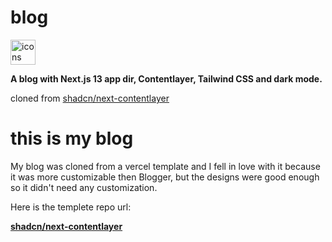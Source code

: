 # blog

<img src="https://skillicons.dev/icons?i=tailwind,ts,react,nextjs,js,md,verce,pnpm&perline=15" alt="icons" height="40"/>


<strong>A blog with Next.js 13 app dir, Contentlayer, Tailwind CSS and dark mode.</strong>


cloned from [shadcn/next-contentlayer](https://github.com/shadcn/next-contentlayer/)

# this is my blog

My blog was cloned from a vercel template and I fell in love with it because it was more customizable then Blogger, but the designs were good enough so it didn't need any customization.

Here is the templete repo url:

[**shadcn/next-contentlayer**](https://github.com/shadcn/next-contentlayer/)
